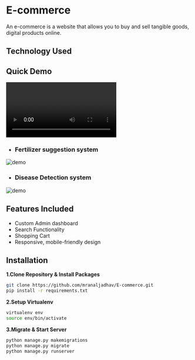 # E-commerce

An e-commerce is a website that allows you to buy and sell tangible goods, digital products online.

## Technology Used


## Quick Demo
![demo](https://media.giphy.com/media/8ZdcOtOAV5x5g0Aw4e/giphy.mp4)

- ### Fertilizer suggestion system

![demo](https://media.giphy.com/media/FLftUXMFo8N2bBjAXq/giphy.gif)


- ### Disease Detection system
![demo](https://gph.is/g/am8bbdB)

## Features Included

- Custom Admin dashboard
- Search Functionality
- Shopping Cart
- Responsive, mobile-friendly design

## Installation

**1.Clone Repository & Install Packages**
```sh
git clone https://github.com/mranaljadhav/E-commerce.git
pip install -r requirements.txt
```
**2.Setup Virtualenv**
```sh
virtualenv env
source env/bin/activate
```
**3.Migrate & Start Server**
```sh
python manage.py makemigrations
python manage.py migrate
python manage.py runserver
```
